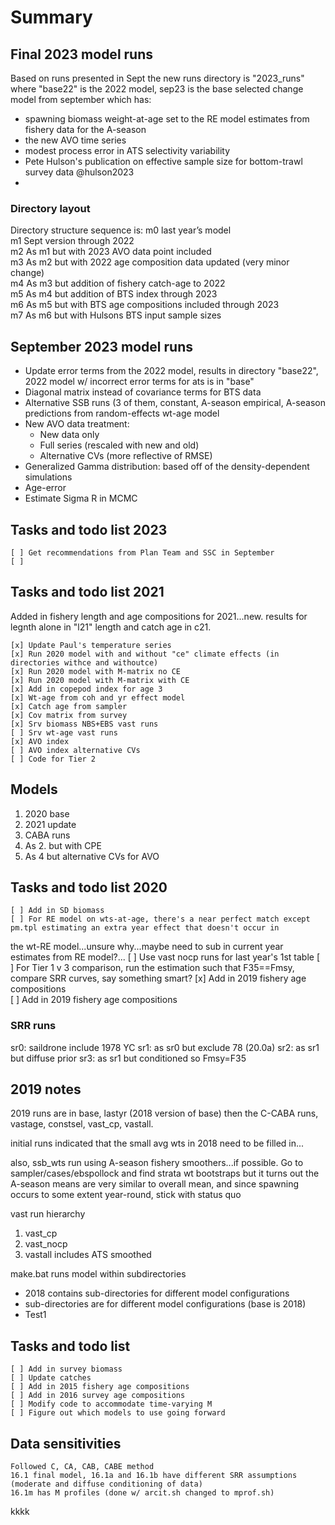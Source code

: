 # Summary

## Final 2023 model runs

Based on runs presented in Sept the new runs directory is "2023_runs" where "base22" is the 2022 model,
sep23 is the base selected change model from september which has:
  - spawning biomass weight-at-age set to the RE model estimates from fishery data for the A-season
  - the new AVO time series
  - modest process error in ATS selectivity variability
  - Pete Hulson's publication on effective sample size for bottom-trawl survey data @hulson2023
  - 
### Directory layout

Directory structure sequence is:
    m0	last year’s model    
    m1	Sept version through 2022    
    m2	As m1 but with 2023 AVO data point included    
    m3	As m2 but with 2022 age composition data updated (very minor change)    
    m4	As m3 but addition of fishery catch-age to 2022    
    m5	As m4 but addition of BTS index through 2023    
    m6	As m5 but with BTS age compositions included through 2023    
    m7	As m6 but with Hulsons BTS input sample sizes    



  
 
## September 2023 model runs

 - Update error terms from the 2022 model, results in directory "base22", 2022 model w/ incorrect error terms for ats is in "base"
 - Diagonal matrix instead of covariance terms for BTS data
 - Alternative SSB runs (3 of them, constant, A-season empirical, A-season predictions from random-effects wt-age model
 - New AVO data treatment:
    - New data only
    - Full series (rescaled with new and old)
    - Alternative CVs (more reflective of RMSE)
  - Generalized Gamma distribution: based off of the density-dependent simulations
  - Age-error
  - Estimate Sigma R in MCMC

## Tasks and todo list 2023
    [ ] Get recommendations from Plan Team and SSC in September
    [ ] 


## Tasks and todo list 2021

Added in fishery length and age compositions for 2021...new. results for legnth alone in "l21" length and catch age
in c21.
    
    [x] Update Paul's temperature series
    [x] Run 2020 model with and without "ce" climate effects (in directories withce and withoutce)
    [x] Run 2020 model with M-matrix no CE
    [x] Run 2020 model with M-matrix with CE
    [x] Add in copepod index for age 3   
    [x] Wt-age from coh and yr effect model
    [x] Catch age from sampler
    [x] Cov matrix from survey
    [x] Srv biomass NBS+EBS vast runs
    [ ] Srv wt-age vast runs
    [x] AVO index
    [ ] AVO index alternative CVs
    [ ] Code for Tier 2             

## Models 
   1. 2020 base
   2. 2021 update
   3. CABA runs
   4. As 2. but with CPE
   5. As 4 but alternative CVs for AVO



## Tasks and todo list 2020
    [ ] Add in SD biomass     
    [ ] For RE model on wts-at-age, there's a near perfect match except pm.tpl estimating an extra year effect that doesn't occur in 
the wt-RE model...unsure why...maybe need to sub in current year estimates from RE model?...
    [ ] Use vast nocp runs for last year's 1st table
    [ ] For Tier 1 v 3 comparison, run the estimation such that F35==Fmsy, compare SRR curves, say something smart?
    [x] Add in 2019 fishery age compositions      
    [ ] Add in 2019 fishery age compositions      

### SRR runs
  sr0:	saildrone include 1978 YC
  sr1:	as sr0 but exclude 78 (20.0a)
  sr2:	as sr1 but diffuse prior
  sr3:	as sr1 but conditioned so Fmsy=F35


## 2019 notes
2019 runs are in base, lastyr (2018 version of base) then the C-CABA runs, vastage, constsel, vast_cp, vastall.

initial runs indicated that the small avg wts in 2018 need to be filled in...

also, ssb_wts run using A-season fishery smoothers...if possible. Go to sampler/cases/ebspollock and find strata wt bootstraps 
but it turns out the A-season means are very similar to overall mean, and since spawning occurs to some extent year-round, stick
with status quo

vast run hierarchy
1) vast_cp
2) vast_nocp
3) vastall includes ATS smoothed


make.bat runs model within subdirectories
   - 2018 contains sub-directories for different model configurations     
   - sub-directories are for different model configurations (base is 2018)     
   - Test1
## Tasks and todo list
    [ ] Add in survey biomass     
    [ ] Update catches     
    [ ] Add in 2015 fishery age compositions      
    [ ] Add in 2016 survey age compositions     
    [ ] Modify code to accommodate time-varying M
    [ ] Figure out which models to use going forward     
## Data sensitivities
	Followed C, CA, CAB, CABE method      
    16.1 final model, 16.1a and 16.1b have different SRR assumptions (moderate and diffuse conditioning of data)
    16.1m has M profiles (done w/ arcit.sh changed to mprof.sh)

kkkk
